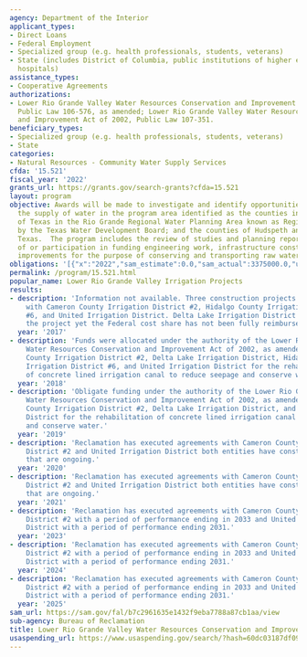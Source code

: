 ```yaml
---
agency: Department of the Interior
applicant_types:
- Direct Loans
- Federal Employment
- Specialized group (e.g. health professionals, students, veterans)
- State (includes District of Columbia, public institutions of higher education and
  hospitals)
assistance_types:
- Cooperative Agreements
authorizations:
- Lower Rio Grande Valley Water Resources Conservation and Improvement Act of 2000,
  Public Law 106-576, as amended; Lower Rio Grande Valley Water Resources Conservation
  and Improvement Act of 2002, Public Law 107-351.
beneficiary_types:
- Specialized group (e.g. health professionals, students, veterans)
- State
categories:
- Natural Resources - Community Water Supply Services
cfda: '15.521'
fiscal_year: '2022'
grants_url: https://grants.gov/search-grants?cfda=15.521
layout: program
objective: Awards will be made to investigate and identify opportunities to improve
  the supply of water in the program area identified as the counties in the State
  of Texas in the Rio Grande Regional Water Planning Area known as Region “M” as designated
  by the Texas Water Development Board; and the counties of Hudspeth and El Paso,
  Texas.  The program includes the review of studies and planning reports, conduct
  of or participation in funding engineering work, infrastructure construction, and
  improvements for the purpose of conserving and transporting raw water.
obligations: '[{"x":"2022","sam_estimate":0.0,"sam_actual":3375000.0,"usa_spending_actual":3375000.0},{"x":"2023","sam_estimate":0.0,"sam_actual":3273480.23,"usa_spending_actual":1980100.0},{"x":"2024","sam_estimate":975000.0,"sam_actual":0.0,"usa_spending_actual":3474900.0}]'
permalink: /program/15.521.html
popular_name: Lower Rio Grande Valley Irrigation Projects
results:
- description: 'Information not available. Three construction projects are ongoing
    with Cameron County Irrigation District #2, Hidalgo County Irrigation District
    #6, and United Irrigation District. Delta Lake Irrigation District has completed
    the project yet the Federal cost share has not been fully reimbursed.'
  year: '2017'
- description: 'Funds were allocated under the authority of the Lower Rio Grande Valley
    Water Resources Conservation and Improvement Act of 2002, as amended, the Cameron
    County Irrigation District #2, Delta Lake Irrigation District, Hidalgo County
    Irrigation District #6, and United Irrigation District for the rehabilitation
    of concrete lined irrigation canal to reduce seepage and conserve water.'
  year: '2018'
- description: 'Obligate funding under the authority of the Lower Rio Grande Valley
    Water Resources Conservation and Improvement Act of 2002, as amended, to the Cameron
    County Irrigation District #2, Delta Lake Irrigation District, and United Irrigation
    District for the rehabilitation of concrete lined irrigation canal to reduce seepage
    and conserve water.'
  year: '2019'
- description: 'Reclamation has executed agreements with Cameron County Irrigation
    District #2 and United Irrigation District both entities have construction projects
    that are ongoing.'
  year: '2020'
- description: 'Reclamation has executed agreements with Cameron County Irrigation
    District #2 and United Irrigation District both entities have construction projects
    that are ongoing.'
  year: '2021'
- description: 'Reclamation has executed agreements with Cameron County Irrigation
    District #2 with a period of performance ending in 2033 and United Irrigation
    District with a period of performance ending 2031.'
  year: '2023'
- description: 'Reclamation has executed agreements with Cameron County Irrigation
    District #2 with a period of performance ending in 2033 and United Irrigation
    District with a period of performance ending 2031.'
  year: '2024'
- description: 'Reclamation has executed agreements with Cameron County Irrigation
    District #2 with a period of performance ending in 2033 and United Irrigation
    District with a period of performance ending 2031.'
  year: '2025'
sam_url: https://sam.gov/fal/b7c2961635e1432f9eba7788a87cb1aa/view
sub-agency: Bureau of Reclamation
title: Lower Rio Grande Valley Water Resources Conservation and Improvement
usaspending_url: https://www.usaspending.gov/search/?hash=60dc03187df096775429a85f26194ab1
---
```

